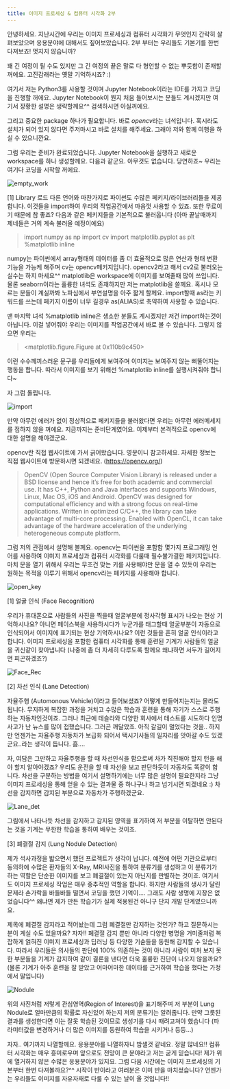 ```yaml
---
title: 이미지 프로세싱 & 컴퓨터 시각화 2부
---
```


안녕하세요. 지난시간에 우리는 이미지 프로세싱과 컴퓨터 시각화가 무엇인지 간략히 살펴보았으며 응용분야에 대해서도 짚어보았습니다. 2부 부터는 우리들도 기본기를 한번 다져보죠! 멋지지 않습니까?

꽤 긴 여정이 될 수도 있지만 그 긴 여정의 끝은 말로 다 형언할 수 없는 뿌듯함이 존재할꺼에요. 고진감래라는 옛말 기억하시죠? :)

여기서 저는 Python3를 사용할 것이며 Jupyter Notebook이라는 IDE를 가지고 코딩을 진행할 꺼에요. Jupyter Notebook이 뭔지 처음 들어보시는 분들도 계시겠지만 여기서 장황한 설명은 생략할께요^^ 검색하시면 아실꺼에요. 

그리고 중요한 package 하나가 필요합니다. 바로 *opencv*라는 녀석입니다. 혹시라도 설치가 되어 있지 않다면 주저마시고 바로 설치를 해주세요. 그래야 저와 함께 여행을 하실 수 있으니깐요.

그럼 우리는 준비가 완료되었습니다. Jupyter Notebook을 실행하고 새로운 workspace를 하나 생성할께요. 다음과 같군요. 아무것도 없습니다. 당연하죠~ 우리는 여기다 코딩을 시작할 꺼에요.

![empty_work](/emerald/img/empty_work.png "empty_work")  

[1] Library 로드
다른 언어와 마찬가지로 파이썬도 수많은 페키지/라이브러리들을 제공합니다. 이것들을 import하여 우리의 작업공간에서 마음껏 사용할 수 있죠. 또한 무료이기 때문에 참 좋죠?
다음과 같은 페키지들을 기본적으로 불러옵니다 (아마 끝날때까지 제네들은 거의 계속 불러올 예정이에요)

> import numpy as np
> import cv
> import matplotlib.pyplot as plt
> %matplotlib inline

numpy는 파이썬에서 array형태의 데이터를 좀 더 효율적으로 많은 연산과 형태 변환 기능을 가능케 해주며 cv는 opencv페키지입니다. opencv2라고 해서 cv2로 불러오는 실수는 하지 마세요^^ matplotlib은 workspace에 이미지를 보여줄때 많이 쓰입니다. 물론 seaborn이라는 훌륭한 녀석도 존재하지만 저는 matplotlib을 쓸께요. 혹시나 모르는 분들이 계실까봐 노파심에서 부연설명을 아주 짧게 할께요. import할때 as라는 키워드를 쓰는데 페키지 이름이 너무 길경우 as(ALIAS)로 축약하여 사용할 수 있습니다. 

맨 마지막 녀석 %matplotlib inline은 생소한 분들도 계시겠지만 저건 import하는것이 아닙니다. 이걸 넣어줘야 우리는 이미지를 작업공간에서 바로 볼 수 있습니다. 그렇지 않으면 우리는 

> <matplotlib.figure.Figure at 0x110b9c450>

이런 수수께끼스러운 문구를 우리들에게 보여주며 이미지는 보여주지 않는 삐뚤어지는 행동을 합니다. 따라서 이미지를 보기 위해선 %matplotlib inline를 실행시켜줘야 합니다~

자 그럼 돌립니다.  
 
![import](/emerald/img/import.png "Gray")

만약 아무런 에러가 없이 정상적으로 페키지들을 불러왔다면 우리는 아무런 에러메세지를 접하지 않을 꺼에요. 지금까지는 준비단계였어요. 이제부터 본격적으로 opencv에 대한 설명을 해야겠군요.

opencv란 직접 웹사이트에 가서 긁어왔습니다. 영문이니 참고하세요. 자세한 정보는 직접 웹사이트에 방문하시면 되겠네요. (https://opencv.org/)
> OpenCV (Open Source Computer Vision Library) is released under a BSD license and hence it’s free for both academic and commercial use. It has C++, Python and Java interfaces and supports Windows, Linux, Mac OS, iOS and Android. OpenCV was designed for computational efficiency and with a strong focus on real-time applications. Written in optimized C/C++, the library can take advantage of multi-core processing. Enabled with OpenCL, it can take advantage of the hardware acceleration of the underlying heterogeneous compute platform.
  
그럼 저의 관점에서 설명해 볼께요. opencv는 파이썬을 포함함 몇가지 프로그래밍 언어를 사용하여 이미지 프로세싱과 컴퓨터 시각화를 다룰때 필수불가결한 페키지입니다. 마치 문을 열기 위해서 우리는 무조건 맞는 키를 사용해야만 문을 열 수 있듯이 우리는 원하는 목적을 이루기 위해서 opencv라는 페키지를 사용해야 합니다. 

![open_key](/emerald/img/open_key.png "Face_Rec")


[1] 얼굴 인식 (Face Recognition)

우리가 휴대폰으로 사람들의 사진을 찍을때 얼굴부분에 정사각형 표시가 나오는 현상 기억하시나요? 아니면 페이스북을 사용하시다가 누군가를 태그할때 얼굴부분이 자동으로 인식되어서 이미지에 표기되는 현상 기억하시나요? 이런 것들을 흔히 얼굴 인식이라고 합니다. 이미지 프로세싱을 포함한 컴퓨터 시각화를 통해 훈련된 기계가 사람들의 얼굴을 귀신같이 찾아냅니다 (나중에 좀 더 자세히 다루도록 할께요 왜냐하면 서두가 길어지면 피곤하겠죠?)

![Face_Rec](/emerald/img/face_recog.png "Face_Rec")

[2] 차선 인식 (Lane Detection)

자율주행 (Automonous Vehicle)이라고 들어보셨죠? 어떻게 만들어지는지는 몰라도 됩니다. 무지하게 복잡한 과정을 거치고 수많은 학습과 훈련을 통해 자기가 스스로 주행하는 자동차인것이죠. 그러나 최근에 테슬라와 다양한 회사에서 테스트를 시도하다 인명사고가 난 뉴스를 많이 접했습니다. 그러곤 깨달았죠. 아직 갈길이 멀었다는 것을.. 하지만 언젠가는 자율주행 자동차가 보급화 되어서 택시기사들의 일자리를 앗아갈 수도 있겠군요..라는 생각이 듭니다. 흠....

자, 여담은 그만하고 자율주행을 할 때 차선인식을 함으로써 차가 직진해야 할지 턴을 해야 할지 알아야겠죠? 우리도 운전을 할 때 차선을 보고 판단하듯이 자동차도 똑같이 합니다. 차선을 구분하는 방법을 여기서 설명하기에는 너무 많은 설명이 필요한지라 그냥 이미지 프로세싱을 통해 얻을 수 있는 결과물 중 하나구나 하고 넘기시면 되겠네요 :) 차선을 감지하면 감지된 부분으로 자동차가 주행하겠군요.

![Lane_det](/emerald/img/lane_detection.png "Lane_det")

그림에서 나타나듯 차선을 감지하고 감지된 영역을 표기하여 저 부분을 이탈하면 안된다는 것을 기계는 무한한 학습을 통하여 배우는 것이죠.

[3] 폐결절 감지 (Lung Nodule Detection) 

제가 석사과정을 밟으면서 했던 프로젝트가 생각이 납니다. 예전에 어떤 기관으로부터 동의하에 수많은 환자들의 X-Ray, MRI사진을 통하여 분류기를 생성하고 이 분류기가 하는 역할은 단순한 이미지를 보고 폐결절이 있는지 아닌지를 판별하는 것이죠. 여기서도 이미지 프로세싱 작업은 매우 중추적인 역할을 합니다. 하지만 사람들의 생사가 달린 문제라 손가락을 바들바들 떨면서 코딩을 했던 기억이.... 그래도 사람 생명에 지장은 없었습니다^^ 왜냐면 제가 만든 학습기가 실제 적용된건 아니구 단지 개발 단계였으니까요.

제목에 폐결절 감지라고 적어놨는데 그럼 폐결절만 감지하는 것인가? 하고 질문하시는 분이 계실 수도 있을까요? 자자!! 폐결절 감지 뿐만 아니라 다양한 병명을 거미줄처럼 복잡하게 얽혀진 이미지 프로세싱과 딥러닝 등 다양한 기숟들을 동원해 감지할 수 있습니다. 따라서 우리들은 의사들의 판단에 100% 의존하는 것이 아니라 사람이 미처 보지 못한 부분들을 기계가 감지하여 같이 결론을 낸다면 더욱 훌륭한 진단이 나오지 않을까요? (물론 기계가 아주 훈련을 잘 받았고 어마어마한 데이타를 근거하여 학습을 했다는 가정에서 말입니다) 

![Nodule](/emerald/img/nodule.png "Nodule")

위의 사진처럼 저렇게 관심영역(Region of Interest)을 표기해주며 저 부분이 Lung Nodule로 얼마만큼의 확률로 자신있어 하는지 저의 분류기는 알려줍니다. 만약 그릇된 결과를 생성한다면 이는 잘못 학습된 것이므로 생성기를 다시 때려고쳐야 했습니다 (파라미터값을 변경하거나 더 많은 이미지를 동원하여 학습을 시키거나 등등...)


자자.. 여기까지 나열할께요. 응용분야를 나열하자니 밤샐것 같네요. 정말 많네요!! 컴퓨터 시각화는 매우 흥미로우며 앞으로도 전망이 큰 분야라고 저는 굳게 믿습니다! 제가 위에 열거하지 않은 수많은 응용분야가 있지요. 그럼 다음 시간에는 이미지 프로세싱의 기본부터 한번 다져볼까요?^^ 시작이 반이라고 여러분은 이미 반을 마치셨습니다? 언젠가는 우리들도 이미지를 자유자재로 다룰 수 있는 날이 올 것입니다!!

